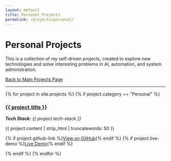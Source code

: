 ```yaml
---
layout: default
title: Personal Projects
permalink: /projects/personal/
---
```


# Personal Projects

This is a collection of my self-driven projects, created to explore new technologies and solve interesting problems in AI, automation, and system administration.

[Back to Main Projects Page](../projects/)

---

<div class="project-list">
{% for project in site.projects %}
  {% if project.category == "Personal" %}
    <div class="project-item">
      <h3><a href="{{ project.url | relative_url }}">{{ project.title }}</a></h3>
      <p><em><strong>Tech Stack:</strong> {{ project.tech-stack }}</em></p>
      {{ project.content | strip_html | truncatewords: 50 }}
      <p class="project-links">
        {% if project.github-link %}<a href="{{ project.github-link }}" target="_blank" rel="noopener noreferrer">View on GitHub</a>{% endif %}
        {% if project.live-demo %}<a href="{{ project.live-demo }}" target="_blank" rel="noopener noreferrer">Live Demo</a>{% endif %}
      </p>
    </div>
  {% endif %}
{% endfor %}
</div>
